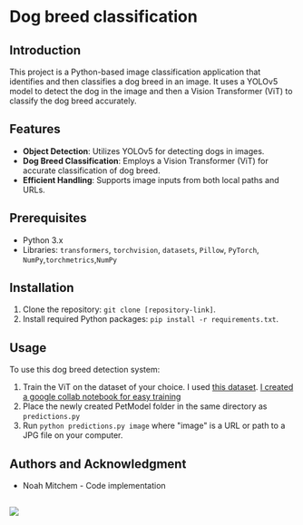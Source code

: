 # Dog breed classification

## Introduction
This project is a Python-based image classification application that identifies and then classifies a dog breed in an image. It uses a YOLOv5 model to detect the dog in the image and then a Vision Transformer (ViT) to classify the dog breed accurately.

## Features
- **Object Detection**: Utilizes YOLOv5 for detecting dogs in images.
- **Dog Breed Classification**: Employs a Vision Transformer (ViT) for accurate classification of dog breed.
- **Efficient Handling**: Supports image inputs from both local paths and URLs.

## Prerequisites
- Python 3.x
- Libraries: `transformers`, `torchvision`, `datasets`, `Pillow`, `PyTorch`, `NumPy`,`torchmetrics`,`NumPy`

## Installation
1. Clone the repository: `git clone [repository-link]`.
2. Install required Python packages: `pip install -r requirements.txt`.

## Usage
To use this dog breed detection system:
1. Train the ViT on the dataset of your choice. I used [this dataset](http://vision.stanford.edu/aditya86/ImageNetDogs/). [I created a google collab notebook for easy training](https://colab.research.google.com/drive/1vg3G4hzn8C-l3JlMXBzPLo1V7WbX0WU3?usp=sharing)
2. Place the newly created PetModel folder in the same directory as `predictions.py`
3. Run `python predictions.py image` where "image" is a URL or path to a JPG file on your computer.
## Authors and Acknowledgment
- Noah Mitchem - Code implementation
## 
![](https://media1.giphy.com/media/v1.Y2lkPTc5MGI3NjExNmVhYXhhbnNqOGRlNnBvcmo1encyNmJjeHJ4NG54bDQ4eTRsczlvaSZlcD12MV9pbnRlcm5hbF9naWZfYnlfaWQmY3Q9Zw/BX3dvmYAGWNApdCSug/giphy.gif)
